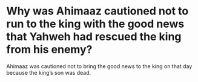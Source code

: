 # Why was Ahimaaz cautioned not to run to the king with the good news that Yahweh had rescued the king from his enemy?

Ahimaaz was cautioned not to bring the good news to the king on that day because the king’s son was dead.
